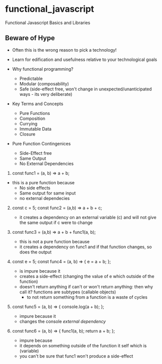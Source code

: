 # functional_javascript
Functional Javascript Basics and Libraries 

## Beware of Hype 
+ Often this is the wrong reason to pick a technology! 
+ Learn for edification and usefulness relative to your technological goals 
+ Why functional programming?
	+ Predictable 
	+ Modular (composability) 
	+ Safe (side-effect free, won't change in unexpected/unanticipated ways - its very deliberate) 

+ Key Terms and Concepts
	+ Pure Functions
	+ Composition
	+ Currying
	+ Immutable Data
	+ Closure 

+ Pure Function Contingenices
	+ Side-Effect free 
	+ Same Output
	+ No External Dependencies 
	
1. const func1 = (a, b) => a + b; 
+ this is a pure function because
	+ No side effects
	+ Same output for same input 
	+ no external dependecies 

2. const c = 5; 
   const func2 = (a,b) => a + b + c; 
	+ it creates a dependency on an external variable (c) and will not give the same output if c were to change 

4. const func3 = (a,b) => a + b + func1(a, b); 
	+ this is not a pure function because
	+ it creates a dependency on func1 and if that function changes, so does the output 

5. const e = 5; 
   const func4 = (a, b) => {
     e = a + b; 
};   
	+ is impure because it
	+ creates a side-effect (changing the value of e which outside of the function) 
	+ doesn't return anything if can't or won't return anything: then why call it? functions are subtypes (callable objects) 
		+ to not return something from a function is a waste of cycles 

6. const func5 = (a, b) => {
   console.log(a + b);
};  
	+ impure because it
	+ changes the console *external dependency* 

7. const func6 = (a, b) => {
  	 func1(a, b);
  	 return a + b;
};  
	+ impure because
	+ it depends on something outside of the function it self which is (variable) 
	+ you can't be sure that func1 won't produce a side-effect

